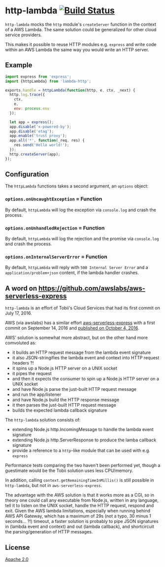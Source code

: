# http-lambda [![Build Status][2]][1]

`http-lambda` mocks the `http` module's `createServer` function in the
context of a AWS Lambda. The same solution could be generalized for other cloud
service providers.

This makes it possible to reuse HTTP modules e.g. `express` and write code
within an AWS Lambda the same way you would write an HTTP server.


## Example

```javascript
import express from 'express';
import {httpLambda} from 'lambda-http';

exports.handle = httpLambda(function(http, e, ctx, _next) {
  http.log.trace({
    ctx,
    e,
    env: process.env
  });

  let app = express();
  app.disable('x-powered-by');
  app.disable('etag');
  app.enable('trust proxy');
  app.all('*', function(_req, res) {
    res.send('Hello world!');
  });
  http.createServer(app);
});
```


## Configuration

The `httpLambda` functions takes a second argument, an `options` object:

### `options.onUncaughtException` = Function

By default, `httpLambda` will log the exception via `console.log` and crash the process.

### `options.onUnhandledRejection` = Function

By default, `httpLambda` will log the rejection and the promise via `console.log` and crash the process.

### `options.onInternalServerError` = Function

By default, `httpLambda` will reply with `500 Internal Server Error`
and a `application/problem+json` content, if the lambda handler crashes.


## A word on https://github.com/awslabs/aws-serverless-express

`http-lambda` is an effort of Tobii's Cloud Services that had its first commit
on July 17, 2016.

AWS (via awslabs) has a similar effort
[aws-serverless-express](https://github.com/awslabs/aws-serverless-express)
with a first commit on September 14, 2016 and
[published on October 4, 2016](https://goo.gl/dUXSY8).

AWS' solution is somewhat more abstract, but on the other hand more comvoluted as:
- it builds an HTTP request message from the lambda event signature
- it also JSON-stringifies the lambda event and context into HTTP request headers ?!
- it spins up a Node.js HTTP server on a UNIX socket
- it pipes the request
- and then it expects the consumer to spin up a Node.js HTTP server on a UNIX socket
- and have Node.js parse the just-built HTTP request message
- and run the app/listener
- and have Node.js build the HTTP response message
- it then parses the just-built HTTP request message
- builds the expected lambda callback signature

The `http-lambda` solution consists of:
- extending Node.js http.IncomingMessage to handle the lambda event signature
- extending Node.js http.ServerResponse to produce the lamba callback signature
- provide a reference to a `http`-like module that can be used with e.g. `express`

Performance tests comparing the two haven't been performed yet,
though a guestimate would be the Tobii solution uses less CPU/memory.

In addition, calling `context.getRemainingTimeInMillis()` is still possible
in `http-lambda`, but not in `aws-serverless-express`.

The advantage with the AWS solution is that it works more as a CGI, so in theory
one could call any executable from Node.js, written in any language, tell it to
listen on the UNIX socket, handle the HTTP request, respond and exit.
Given the AWS lambda limitations, especially when running behind AWS API Gateway,
which has a maximum of 29s (not a typo, 30 minus 1 seconds... ?!) timeout,
a faster solution is probably to pipe JSON signatures in (lambda event and context)
and out (lambda callback), and shortcircuit the parsing/generation of HTTP messages.


## License

[Apache 2.0](LICENSE)


  [1]: https://travis-ci.org/tobiipro/http-lambda
  [2]: https://travis-ci.org/tobiipro/http-lambda.svg?branch=master
